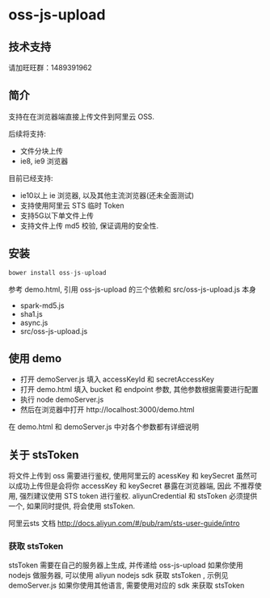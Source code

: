 # oss-js-upload

## 技术支持
请加旺旺群：1489391962

## 简介
支持在在浏览器端直接上传文件到阿里云 OSS.

后续将支持:
- 文件分块上传
- ie8, ie9 浏览器

目前已经支持:
- ie10以上 ie 浏览器, 以及其他主流浏览器(还未全面测试)
- 支持使用阿里云 STS 临时 Token
- 支持5G以下单文件上传
- 支持文件上传 md5 校验, 保证调用的安全性.

## 安装

```javascript
bower install oss-js-upload
```

参考 demo.html, 引用 oss-js-upload 的三个依赖和 src/oss-js-upload.js 本身
- spark-md5.js
- sha1.js
- async.js
- src/oss-js-upload.js

## 使用 demo

- 打开 demoServer.js 填入 accessKeyId 和 secretAccessKey
- 打开 demo.html 填入 bucket 和 endpoint 参数, 其他参数根据需要进行配置
- 执行 node demoServer.js
- 然后在浏览器中打开 http://localhost:3000/demo.html

在 demo.html 和 demoServer.js 中对各个参数都有详细说明

## 关于 stsToken

将文件上传到 oss 需要进行鉴权, 使用阿里云的 acessKey 和 keySecret 虽然可以成功上传但是会将你 accessKey 和 keySecret 暴露在浏览器端, 因此
不推荐使用, 强烈建议使用 STS token 进行鉴权. aliyunCredential 和 stsToken 必须提供一个, 如果同时提供, 将会使用 stsToken.

阿里云sts 文档 http://docs.aliyun.com/#/pub/ram/sts-user-guide/intro

### 获取 stsToken

stsToken 需要在自己的服务器上生成, 并传递给 oss-js-upload
如果你使用 nodejs 做服务器, 可以使用 aliyun nodejs sdk 获取 stsToken , 示例见 demoServer.js
如果你使用其他语言, 需要使用对应的 sdk 来获取 stsToken
